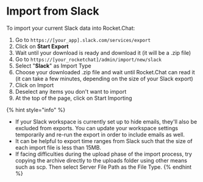 # Import from Slack

To import your current Slack data into Rocket.Chat:

1. Go to `https://[your_app].slack.com/services/export`
2. Click on **Start Export**
3. Wait until your download is ready and download it (it will be a .zip file)
4. Go to `https://[your_rocketchat]/admin/import/new/slack`
5. Select "**Slack**" as Import Type
6. Choose your downloaded .zip file and wait until Rocket.Chat can read it (it can take a few minutes, depending on the size of your Slack export)
7. Click on Import
8. Deselect any items you don't want to import
9. At the top of the page, click on Start Importing



{% hint style="info" %}
* If your Slack workspace is currently set up to hide emails, they'll also be excluded from exports. You can update your workspace settings temporarily and re-run the export in order to include emails as well.
* It can be helpful to export time ranges from Slack such that the size of each import file is less than 15MB.
* If facing difficulties during the upload phase of the import process, try copying the archive directly to the uploads folder using other means such as scp. Then select Server File Path as the File Type.
{% endhint %}
